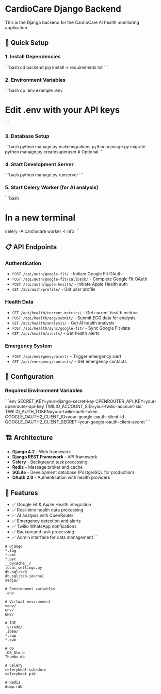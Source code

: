# CardioCare Django Backend

This is the Django backend for the CardioCare AI health monitoring application.

## 🚀 Quick Setup

### 1. Install Dependencies
\`\`\`bash
cd backend
pip install -r requirements.txt
\`\`\`

### 2. Environment Variables
\`\`\`bash
cp .env.example .env
# Edit .env with your API keys
\`\`\`

### 3. Database Setup
\`\`\`bash
python manage.py makemigrations
python manage.py migrate
python manage.py createsuperuser  # Optional
\`\`\`

### 4. Start Development Server
\`\`\`bash
python manage.py runserver
\`\`\`

### 5. Start Celery Worker (for AI analysis)
\`\`\`bash
# In a new terminal
celery -A cardiocare worker -l info
\`\`\`

## 📋 API Endpoints

### Authentication
- `POST /api/auth/google-fit/` - Initiate Google Fit OAuth
- `POST /api/auth/google-fit/callback/` - Complete Google Fit OAuth
- `POST /api/auth/apple-health/` - Initiate Apple Health auth
- `GET /api/auth/profile/` - Get user profile

### Health Data
- `GET /api/health/current-metrics/` - Get current health metrics
- `POST /api/health/ecg/submit/` - Submit ECG data for analysis
- `GET /api/health/analysis/` - Get AI health analysis
- `POST /api/health/sync/google-fit/` - Sync Google Fit data
- `GET /api/health/alerts/` - Get health alerts

### Emergency System
- `POST /api/emergency/alert/` - Trigger emergency alert
- `GET /api/emergency/contacts/` - Get emergency contacts

## 🔧 Configuration

### Required Environment Variables
\`\`\`env
SECRET_KEY=your-django-secret-key
OPENROUTER_API_KEY=your-openrouter-api-key
TWILIO_ACCOUNT_SID=your-twilio-account-sid
TWILIO_AUTH_TOKEN=your-twilio-auth-token
GOOGLE_OAUTH2_CLIENT_ID=your-google-oauth-client-id
GOOGLE_OAUTH2_CLIENT_SECRET=your-google-oauth-client-secret
\`\`\`

## 🏗️ Architecture

- **Django 4.2** - Web framework
- **Django REST Framework** - API framework
- **Celery** - Background task processing
- **Redis** - Message broker and cache
- **SQLite** - Development database (PostgreSQL for production)
- **OAuth 2.0** - Authentication with health providers

## 📱 Features

- ✅ Google Fit & Apple Health integration
- ✅ Real-time health data processing
- ✅ AI analysis with OpenRouter
- ✅ Emergency detection and alerts
- ✅ Twilio WhatsApp notifications
- ✅ Background task processing
- ✅ Admin interface for data management
\`\`\`

```gitignore file="backend/.gitignore"
# Django
*.log
*.pot
*.pyc
__pycache__/
local_settings.py
db.sqlite3
db.sqlite3-journal
media/

# Environment variables
.env

# Virtual environment
venv/
env/
ENV/

# IDE
.vscode/
.idea/
*.swp
*.swo

# OS
.DS_Store
Thumbs.db

# Celery
celerybeat-schedule
celerybeat.pid

# Redis
dump.rdb

